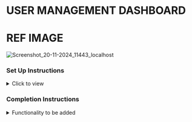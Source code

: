 # USER MANAGEMENT DASHBOARD
# REF IMAGE 
![Screenshot_20-11-2024_11443_localhost](https://github.com/user-attachments/assets/c05285ba-5243-487b-91c2-dae8f27676c1)



### Set Up Instructions

<details>
<summary>Click to view</summary>
- install npx create-react-app user-management-dashboard
- cd dashbaord
- Download dependencies by running `npm install`
- Start up the app using `npm start`
</details>

### Completion Instructions

<details>
<summary>Functionality to be added</summary>
<br/>

The app must have the following functionalities
- View: Display all users by fetching data from the '/users' endpoint.
- Add: Allow adding a new user by posting to the '/users' endpoint. (Note: JSONPlaceholder won't actually add the user, but will simulate a successful response.)
- Edit: Allow editing an existing user. This should involve fetching the current data for a user, allowing for edits, and then putting the updated data back via the API.
- Delete: Allow users to be deleted, by sending a delete request to the API.

<details>
<summary>User Interface</summary>
<br/>
- Display a list of users with details such as ID, First Name, Last Name, Email, and Department.
- Provide buttons or links to "Add", "Edit", and "Delete" users.
- A form to input details of a new user or edit details of an existing user.

<details>
<summary>Backend Interaction</summary>
<br/>
- Use JSONPlaceholder, a free online REST API that you can use for demonstration and test purposes.
- Specifically, use the '/users' endpoint to fetch and manipulate user data.

<details>
<summary>Error Handling</summary>
<br/>
- Handle scenarios where the API request might fail - show an error message to the user in such cases.

<details>
<summary>Guidelines</summary>
<br/>
- Your primary focus should be on functionality. However, a clean UI will be appreciated.
- You may use vanilla JavaScript or any JavaScript framework/library of your choice like React, Angular, Vue, etc.
- Consider using tools like Axios or Fetch API for HTTP requests.
- Ensure the solution is modular and scalable.
- Document any assumptions you make.





